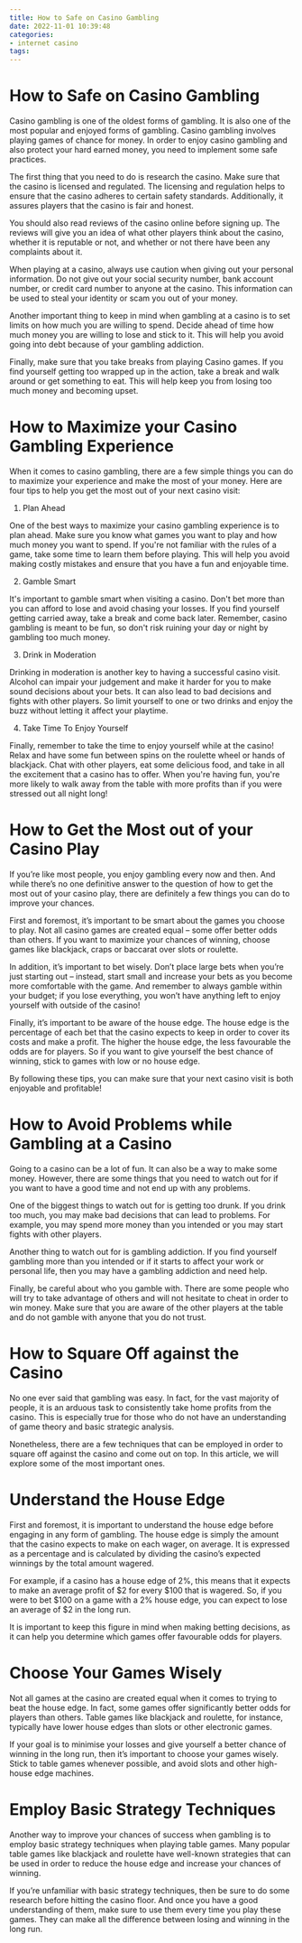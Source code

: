 ```yaml
---
title: How to Safe on Casino Gambling
date: 2022-11-01 10:39:48
categories:
- internet casino
tags:
---
```



#  How to Safe on Casino Gambling

Casino gambling is one of the oldest forms of gambling. It is also one of the most popular and enjoyed forms of gambling. Casino gambling involves playing games of chance for money. In order to enjoy casino gambling and also protect your hard earned money, you need to implement some safe practices.

The first thing that you need to do is research the casino. Make sure that the casino is licensed and regulated. The licensing and regulation helps to ensure that the casino adheres to certain safety standards. Additionally, it assures players that the casino is fair and honest.

You should also read reviews of the casino online before signing up. The reviews will give you an idea of what other players think about the casino, whether it is reputable or not, and whether or not there have been any complaints about it.

When playing at a casino, always use caution when giving out your personal information. Do not give out your social security number, bank account number, or credit card number to anyone at the casino. This information can be used to steal your identity or scam you out of your money.

Another important thing to keep in mind when gambling at a casino is to set limits on how much you are willing to spend. Decide ahead of time how much money you are willing to lose and stick to it. This will help you avoid going into debt because of your gambling addiction.

Finally, make sure that you take breaks from playing Casino games. If you find yourself getting too wrapped up in the action, take a break and walk around or get something to eat. This will help keep you from losing too much money and becoming upset.

#  How to Maximize your Casino Gambling Experience

When it comes to casino gambling, there are a few simple things you can do to maximize your experience and make the most of your money. Here are four tips to help you get the most out of your next casino visit:

1. Plan Ahead

One of the best ways to maximize your casino gambling experience is to plan ahead. Make sure you know what games you want to play and how much money you want to spend. If you're not familiar with the rules of a game, take some time to learn them before playing. This will help you avoid making costly mistakes and ensure that you have a fun and enjoyable time.

2. Gamble Smart

It's important to gamble smart when visiting a casino. Don't bet more than you can afford to lose and avoid chasing your losses. If you find yourself getting carried away, take a break and come back later. Remember, casino gambling is meant to be fun, so don't risk ruining your day or night by gambling too much money.

3. Drink in Moderation

Drinking in moderation is another key to having a successful casino visit. Alcohol can impair your judgement and make it harder for you to make sound decisions about your bets. It can also lead to bad decisions and fights with other players. So limit yourself to one or two drinks and enjoy the buzz without letting it affect your playtime.

4. Take Time To Enjoy Yourself

Finally, remember to take the time to enjoy yourself while at the casino! Relax and have some fun between spins on the roulette wheel or hands of blackjack. Chat with other players, eat some delicious food, and take in all the excitement that a casino has to offer. When you're having fun, you're more likely to walk away from the table with more profits than if you were stressed out all night long!

#  How to Get the Most out of your Casino Play

If you’re like most people, you enjoy gambling every now and then. And while there’s no one definitive answer to the question of how to get the most out of your casino play, there are definitely a few things you can do to improve your chances.

First and foremost, it’s important to be smart about the games you choose to play. Not all casino games are created equal – some offer better odds than others. If you want to maximize your chances of winning, choose games like blackjack, craps or baccarat over slots or roulette.

In addition, it’s important to bet wisely. Don’t place large bets when you’re just starting out – instead, start small and increase your bets as you become more comfortable with the game. And remember to always gamble within your budget; if you lose everything, you won’t have anything left to enjoy yourself with outside of the casino!

Finally, it’s important to be aware of the house edge. The house edge is the percentage of each bet that the casino expects to keep in order to cover its costs and make a profit. The higher the house edge, the less favourable the odds are for players. So if you want to give yourself the best chance of winning, stick to games with low or no house edge.

By following these tips, you can make sure that your next casino visit is both enjoyable and profitable!

#  How to Avoid Problems while Gambling at a Casino 

Going to a casino can be a lot of fun. It can also be a way to make some money. However, there are some things that you need to watch out for if you want to have a good time and not end up with any problems.

One of the biggest things to watch out for is getting too drunk. If you drink too much, you may make bad decisions that can lead to problems. For example, you may spend more money than you intended or you may start fights with other players.

Another thing to watch out for is gambling addiction. If you find yourself gambling more than you intended or if it starts to affect your work or personal life, then you may have a gambling addiction and need help.

Finally, be careful about who you gamble with. There are some people who will try to take advantage of others and will not hesitate to cheat in order to win money. Make sure that you are aware of the other players at the table and do not gamble with anyone that you do not trust.

#  How to Square Off against the Casino

No one ever said that gambling was easy. In fact, for the vast majority of people, it is an arduous task to consistently take home profits from the casino. This is especially true for those who do not have an understanding of game theory and basic strategic analysis.

Nonetheless, there are a few techniques that can be employed in order to square off against the casino and come out on top. In this article, we will explore some of the most important ones.

# Understand the House Edge

First and foremost, it is important to understand the house edge before engaging in any form of gambling. The house edge is simply the amount that the casino expects to make on each wager, on average. It is expressed as a percentage and is calculated by dividing the casino’s expected winnings by the total amount wagered.

For example, if a casino has a house edge of 2%, this means that it expects to make an average profit of $2 for every $100 that is wagered. So, if you were to bet $100 on a game with a 2% house edge, you can expect to lose an average of $2 in the long run.

It is important to keep this figure in mind when making betting decisions, as it can help you determine which games offer favourable odds for players.

# Choose Your Games Wisely

Not all games at the casino are created equal when it comes to trying to beat the house edge. In fact, some games offer significantly better odds for players than others. Table games like blackjack and roulette, for instance, typically have lower house edges than slots or other electronic games.

If your goal is to minimise your losses and give yourself a better chance of winning in the long run, then it’s important to choose your games wisely. Stick to table games whenever possible, and avoid slots and other high-house edge machines.

# Employ Basic Strategy Techniques

Another way to improve your chances of success when gambling is to employ basic strategy techniques when playing table games. Many popular table games like blackjack and roulette have well-known strategies that can be used in order to reduce the house edge and increase your chances of winning.

If you’re unfamiliar with basic strategy techniques, then be sure to do some research before hitting the casino floor. And once you have a good understanding of them, make sure to use them every time you play these games. They can make all the difference between losing and winning in the long run.